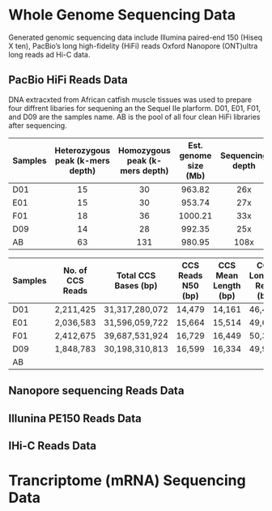 # Whole Genome Sequencing Data
Generated genomic sequencing data include Illumina paired-end 150 (Hiseq X ten), PacBio’s long high-fidelity (HiFi) reads Oxford Nanopore (ONT)ultra long reads ad Hi-C data.

## PacBio HiFi Reads Data
DNA extracxted from African catfish muscle tissues was used to prepare four diffrent libaries for sequening an the Sequel IIe plarform. D01, E01, F01, and D09 are the samples name. AB is the pool of all four clean HiFi libraries after sequencing. 

| Samples  | Heterozygous peak (k-mers depth) | Homozygous peak (k-mers depth) | Est. genome size (Mb) | Sequencing depth | Heterozygosity rate |
|---------------|:---------------------------------:|:-------------------------------:|:----------------------:|:--------------------:|:------------------:|
| D01           |                 15                |                30               |          963.82          |          26x         |        1,50%       |
| E01           |                 15                |                30               |          953.74          |          27x         |        1,33%       |
| F01           |                 18                |                36               |          1000.21          |          33x         |        1,00%       |
| D09           |                 14                |                28               |          992.35          |          25x         |        1,18%       |
|  AB        |                 63                |                131              |          980.95             |            108x          |          2.10%          


| Samples | No. of  CCS Reads  | Total CCS Bases (bp) | CCS Reads N50 (bp) | CCS Mean Length (bp) | CCS Longest Read (bp) |
|--------------|--------------------|----------------------|--------------------|----------------------|-----------------------|
| D01          | 2,211,425            | 31,317,280,072          | 14,479              | 14,161                | 46,467                 |
| E01          | 2,036,583            | 31,596,059,722          | 15,664              | 15,514                | 49,697                 |
| F01          | 2,412,675            | 39,687,531,924          | 16,729              | 16,449                | 50,388                 |
| D09          | 1,848,783            | 30,198,310,813          | 16,599              | 16,334                | 49,901                 |
| AB           |                      |                         |                     |                       |                         |

## Nanopore sequencing Reads Data


## Illunina PE150 Reads Data


## IHi-C Reads Data


# Trancriptome (mRNA) Sequencing Data
